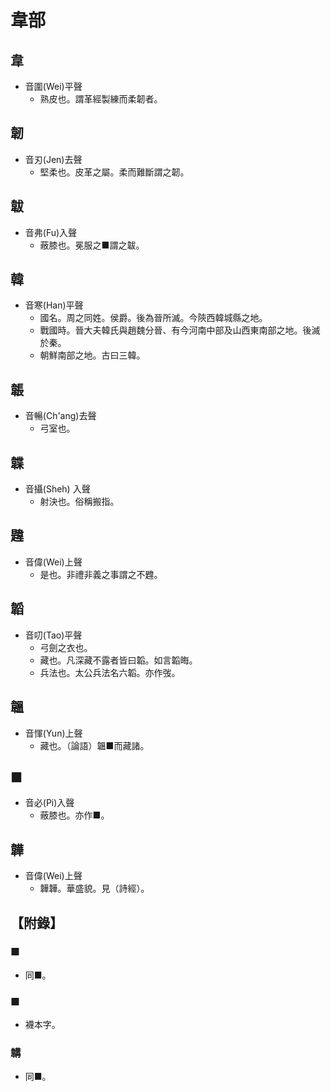 # 韋部

## 韋

- 音圍(Wei)平聲
    - 熟皮也。謂革經製練而柔韌者。

## 韌

- 音刃(Jen)去聲
    - 堅柔也。皮革之屬。柔而難斷謂之韌。

## 韍

- 音弗(Fu)入聲
    - 蔽膝也。冕服之■謂之韍。

## 韓

- 音寒(Han)平聲
    - 國名。周之同姓。侯爵。後為晉所滅。今陝西韓城縣之地。
    - 戰國時。晉大夫韓氏與趙魏分晉、有今河南中部及山西東南部之地。後滅於秦。
    - 朝鮮南部之地。古曰三韓。

## 韔

- 音暢(Ch'ang)去聲
    - 弓室也。

## 韘

- 音攝(Sheh) 入聲
    - 射決也。俗稱搬指。

## 韙

- 音偉(Wei)上聲
    - 是也。非禮非義之事謂之不韙。

## 韜

- 音叨(Tao)平聲
    - 弓劍之衣也。
    - 藏也。凡深藏不露者皆曰韜。如言韜晦。
    - 兵法也。太公兵法名六韜。亦作弢。

## 韞

- 音惲(Yun)上聲
    - 藏也。（論語）韞■而藏諸。

## ■

- 音必(Pi)入聲
    - 蔽膝也。亦作■。

## 韡

- 音偉(Wei)上聲
    - 韡韡。華盛貌。見（詩經）。

## 【附錄】

### ■
- 同■。

### ■
- 襪本字。

### 韝
- 同■。

